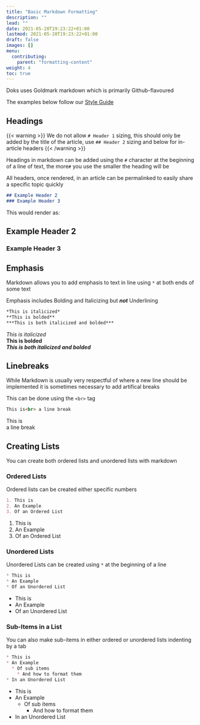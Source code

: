 ```yaml
---
title: "Basic Markdown Formatting"
description: ""
lead: ""
date: 2021-05-20T19:23:22+01:00
lastmod: 2021-05-20T19:23:22+01:00
draft: false
images: []
menu: 
  contributing:
    parent: "formatting-content"
weight: 4
toc: true
---
```


Doks uses Goldmark markdown which is primarily Github-flavoured

The examples below follow our [Style Guide](../style-guide) 

## Headings

{{< warning >}}
We do not allow `# Header 1` sizing, this should only be added by the title of the article, use `## Header 2` sizing and below for in-article headers
{{< /warning >}}

Headings in markdown can be added using the `#` character at the beginning of a line of text, the more`#` you use the smaller the heading will be

All headers, once rendered, in an article can be permalinked to easily share a specific topic quickly

```markdown
## Example Header 2
### Example Header 3
```

This would render as:

## Example Header 2
### Example Header 3

## Emphasis

Markdown allows you to add emphasis to text in line using `*` at both ends of some text

Emphasis includes Bolding and Italicizing but ***not*** Underlining

```markdown
*This is italicized*
**This is bolded**
***This is both italicized and bolded***
```

*This is italicized*</br>
**This is bolded**</br>
***This is both italicized and bolded***</br>

## Linebreaks

While Markdown is usually very respectful of where a new line should be implemented it is sometimes necessary to add artifical breaks

This can be done using the `<br>` tag

```md
This is<br> a line break
```
This is<br> a line break

## Creating Lists

You can create both ordered lists and unordered lists with markdown

### Ordered Lists

Ordered lists can be created either specific numbers

```markdown
1. This is 
2. An Example
3. Of an Ordered List
```
1. This is 
2. An Example
3. Of an Ordered List

### Unordered Lists

Unordered Lists can be created using `*` at the beginning of a line

```markdown
* This is
* An Example
* Of an Unordered List
```

* This is
* An Example
* Of an Unordered List

### Sub-Items in a List

You can also make sub-items in either ordered or unordered lists indenting by a tab

```markdown
* This is
* An Example
  * Of sub items
    * And how to format them
* In an Unordered List
```

* This is
* An Example
  * Of sub items
    * And how to format them
* In an Unordered List